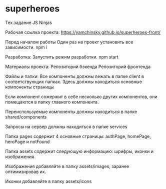 # superheroes

Тех.задание JS Ninjas

Рабочая ссылка проекта:
https://yamchinsky.github.io/superheroes-front/

Перед началом работы
Один раз на проект установить все зависимости. npm i

Разработка:
Запустить режим разработки. npm start

Материалы проекта:
Репозиторий бэкенда
Репозиторий фронтенда

Файлы и папки:
Все компоненты должны лежать в папке client в соответствующих папках. Здесь должны находиться основные компоненты страницы

Если компонент сожержит в себе несколько других компонентов, они помещаются в папку главного компонента.

Переиспользуемые компоненты должны находиться в папке shared/components

Запросы на сервер должны находиться в папке services

Папка pages содержит 4 основные страницы: authPage, homePage, heroPage и notFound

Папка assets содержит следующую информацию: шрифры, иконки и изображения

Изображения добавляйте в папку assets/images, заранее оптимизировав их.

Иконки добавляйте в папку assets/icons

